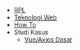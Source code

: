 * [RPL](/rpl/content/introduction)
* [Teknologi Web](/tekweb/index)
* [How To](/howto/content/introduction)
* Studi Kasus
  * [Vue/Axios Dasar](/vue_basic/content/introduction)

